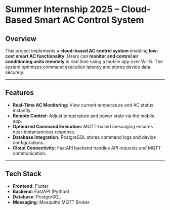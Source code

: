 # Summer Internship 2025 – Cloud-Based Smart AC Control System

## Overview
This project implements a **cloud-based AC control system** enabling **low-cost smart AC functionality**. Users can **monitor and control air conditioning units remotely** in real time using a mobile app over Wi-Fi. The system optimizes command execution latency and stores device data securely.

---

## Features
- **Real-Time AC Monitoring:** View current temperature and AC status instantly.  
- **Remote Control:** Adjust temperature and power state via the mobile app.  
- **Optimized Command Execution:** MQTT-based messaging ensures near-instantaneous response.  
- **Database Integration:** PostgreSQL stores command logs and device configurations.  
- **Cloud Connectivity:** FastAPI backend handles API requests and MQTT communication.

---

## Tech Stack
- **Frontend:** Flutter  
- **Backend:** FastAPI (Python)  
- **Database:** PostgreSQL  
- **Messaging:** Mosquitto MQTT Broker  




